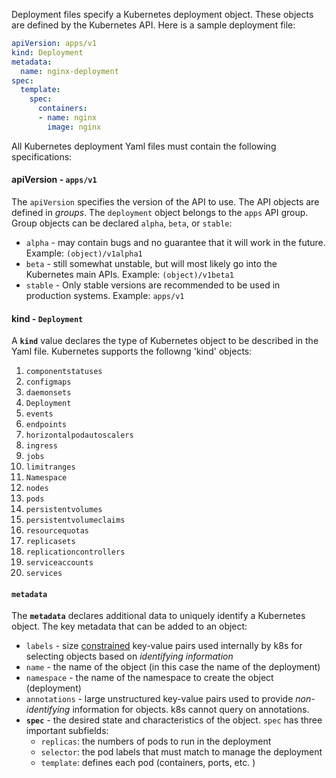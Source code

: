 Deployment files specify a Kubernetes deployment object. These objects are defined by the Kubernetes API. Here is a sample deployment file:

```yaml
apiVersion: apps/v1
kind: Deployment
metadata:
  name: nginx-deployment
spec:
  template:
    spec:
      containers:
      - name: nginx
        image: nginx
```

All Kubernetes deployment Yaml files must contain the following specifications:

#### **apiVersion** - `apps/v1`

The `apiVersion` specifies the version of the API to use. The API objects are defined in *groups*. The `deployment` object belongs to the `apps` API group. Group objects can be declared `alpha`, `beta`, or `stable`:
  * `alpha` - may contain bugs and no guarantee that it will work in the future. Example: `(object)/v1alpha1`
  * `beta` - still somewhat unstable, but will most likely go into the Kubernetes main APIs. Example: `(object)/v1beta1`
  * `stable` - Only stable versions are recommended to be used in production systems. Example: `apps/v1`

#### **kind** - `Deployment`
A **`kind`** value declares the type of Kubernetes object to be described in the Yaml file. Kubernetes supports the followng 'kind' objects:
  1. `componentstatuses`
  1. `configmaps`
  1. `daemonsets`
  1. `Deployment`
  1. `events`
  1. `endpoints`
  1. `horizontalpodautoscalers`
  1. `ingress`
  1. `jobs`
  1. `limitranges`
  1. `Namespace`
  1. `nodes`
  1. `pods`
  1. `persistentvolumes`
  1. `persistentvolumeclaims`
  1. `resourcequotas`
  1. `replicasets`
  1. `replicationcontrollers`
  1. `serviceaccounts`
  1. `services`

#### **`metadata`**
The **`metadata`** declares additional data to uniquely identify a Kubernetes object. The key metadata that can be added to an object:
  * `labels` - size [constrained](https://kubernetes.io/docs/concepts/overview/working-with-objects/labels/#syntax-and-character-set) key-value pairs used internally by k8s for selecting objects based on *identifying information*
  * `name` - the name of the object (in this case the name of the deployment)
  * `namespace` - the name of the namespace to create the object (deployment)
  * `annotations` - large unstructured key-value pairs used to provide *non-identifying* information for objects. k8s cannot query on annotations.
* **`spec`** - the desired state and characteristics of the object. `spec` has three important subfields:
  - `replicas`: the numbers of pods to run in the deployment
  - `selector`: the pod labels that must match to manage the deployment
  - `template`: defines each pod (containers, ports, etc. )
